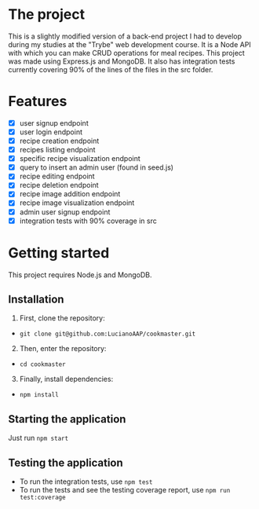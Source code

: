 # The project

This is a slightly modified version of a back-end project I had to develop during my studies at the "Trybe" web development course. It is a Node API with which you can make CRUD operations for meal recipes. This project was made using Express.js and MongoDB. It also has integration tests currently covering 90% of the lines of the files in the src folder.

# Features

- [x] user signup endpoint
- [x] user login endpoint
- [x] recipe creation endpoint
- [x] recipes listing endpoint
- [x] specific recipe visualization endpoint
- [x] query to insert an admin user (found in seed.js)
- [x] recipe editing endpoint
- [x] recipe deletion endpoint
- [x] recipe image addition endpoint
- [x] recipe image visualization endpoint
- [x] admin user signup endpoint
- [x] integration tests with 90% coverage in src

# Getting started

This project requires Node.js and MongoDB.

## Installation

1. First, clone the repository:
- `git clone git@github.com:LucianoAAP/cookmaster.git`
2. Then, enter the repository:
- `cd cookmaster`
3. Finally, install dependencies:
- `npm install`

## Starting the application

Just run `npm start`

## Testing the application

- To run the integration tests, use `npm test`
- To run the tests and see the testing coverage report, use `npm run test:coverage`